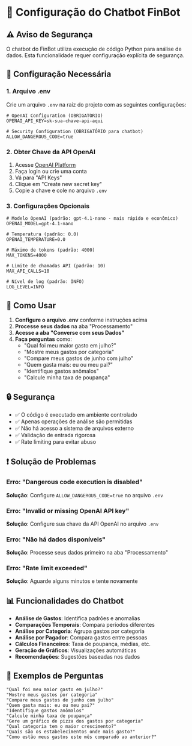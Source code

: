 # 🤖 Configuração do Chatbot FinBot

## ⚠️ Aviso de Segurança

O chatbot do FinBot utiliza execução de código Python para análise de dados. Esta funcionalidade requer configuração explícita de segurança.

## 🔧 Configuração Necessária

### 1. Arquivo .env

Crie um arquivo `.env` na raiz do projeto com as seguintes configurações:

```env
# OpenAI Configuration (OBRIGATÓRIO)
OPENAI_API_KEY=sk-sua-chave-api-aqui

# Security Configuration (OBRIGATÓRIO para chatbot)
ALLOW_DANGEROUS_CODE=true
```

### 2. Obter Chave da API OpenAI

1. Acesse [OpenAI Platform](https://platform.openai.com/)
2. Faça login ou crie uma conta
3. Vá para "API Keys"
4. Clique em "Create new secret key"
5. Copie a chave e cole no arquivo `.env`

### 3. Configurações Opcionais

```env
# Modelo OpenAI (padrão: gpt-4.1-nano - mais rápido e econômico)
OPENAI_MODEL=gpt-4.1-nano

# Temperatura (padrão: 0.0)
OPENAI_TEMPERATURE=0.0

# Máximo de tokens (padrão: 4000)
MAX_TOKENS=4000

# Limite de chamadas API (padrão: 10)
MAX_API_CALLS=10

# Nível de log (padrão: INFO)
LOG_LEVEL=INFO
```

## 🚀 Como Usar

1. **Configure o arquivo .env** conforme instruções acima
2. **Processe seus dados** na aba "Processamento"
3. **Acesse a aba "Converse com seus Dados"**
4. **Faça perguntas** como:
   - "Qual foi meu maior gasto em julho?"
   - "Mostre meus gastos por categoria"
   - "Compare meus gastos de junho com julho"
   - "Quem gasta mais: eu ou meu pai?"
   - "Identifique gastos anômalos"
   - "Calcule minha taxa de poupança"

## 🔒 Segurança

- ✅ O código é executado em ambiente controlado
- ✅ Apenas operações de análise são permitidas
- ✅ Não há acesso a sistema de arquivos externo
- ✅ Validação de entrada rigorosa
- ✅ Rate limiting para evitar abuso

## ❗ Solução de Problemas

### Erro: "Dangerous code execution is disabled"
**Solução**: Configure `ALLOW_DANGEROUS_CODE=true` no arquivo `.env`

### Erro: "Invalid or missing OpenAI API key"
**Solução**: Configure sua chave da API OpenAI no arquivo `.env`

### Erro: "Não há dados disponíveis"
**Solução**: Processe seus dados primeiro na aba "Processamento"

### Erro: "Rate limit exceeded"
**Solução**: Aguarde alguns minutos e tente novamente

## 📊 Funcionalidades do Chatbot

- **Análise de Gastos**: Identifica padrões e anomalias
- **Comparações Temporais**: Compara períodos diferentes
- **Análise por Categoria**: Agrupa gastos por categoria
- **Análise por Pagador**: Compara gastos entre pessoas
- **Cálculos Financeiros**: Taxa de poupança, médias, etc.
- **Geração de Gráficos**: Visualizações automáticas
- **Recomendações**: Sugestões baseadas nos dados

## 🎯 Exemplos de Perguntas

```
"Qual foi meu maior gasto em julho?"
"Mostre meus gastos por categoria"
"Compare meus gastos de junho com julho"
"Quem gasta mais: eu ou meu pai?"
"Identifique gastos anômalos"
"Calcule minha taxa de poupança"
"Gere um gráfico de pizza dos gastos por categoria"
"Qual categoria tem o maior crescimento?"
"Quais são os estabelecimentos onde mais gasto?"
"Como estão meus gastos este mês comparado ao anterior?"
``` 